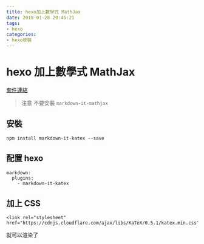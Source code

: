 ```yaml
---
title: hexo加上數學式 MathJax
date: 2018-01-28 20:45:21
tags: 
- hexo
categories: 
- hexo改裝
---
```


# hexo 加上數學式 MathJax

[套件連結](https://www.npmjs.com/package/markdown-it-katex)

> 注意
不要安裝 `markdown-it-mathjax`

## 安裝

```shell
npm install markdown-it-katex --save
```

## 配置 hexo

```
markdown:
  plugins:
    - markdown-it-katex
```

## 加上 CSS

```
<link rel="stylesheet" href="https://cdnjs.cloudflare.com/ajax/libs/KaTeX/0.5.1/katex.min.css">
```

就可以渲染了
